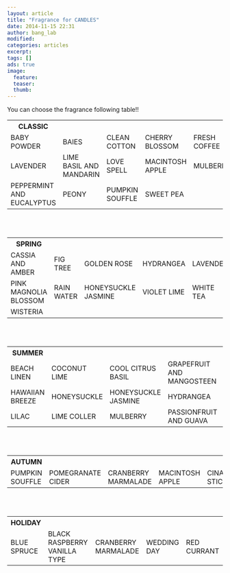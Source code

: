 ```yaml
---
layout: article
title: "Fragrance for CANDLES"
date: 2014-11-15 22:31
author: bang_lab
modified:
categories: articles
excerpt: 
tags: []
ads: true
image:
  feature:
  teaser:
  thumb:
---
```


You can choose the fragrance following table!!

<!-- <table>
  <tr>
    <th>SPRING</th>
    <th>SUMMER</th>
    <th>AUTUMN</th>
    <th>HOLIDAY</th>
  </tr>
  <tr>
    <td>FPINK MAGNOLIA BLOSSOM</td>
    <td>GRAPEFRUIT and MANGOSTEEN </td>
    <td>PUMPKIN SOUFFLE</td>
  </tr>
  <tr>
    <td>RAIN WATER </td>
    <td>PHAWAIIAN BREEZE</td>
    <td>POMEGRANATE CIDER</td>
  </tr>
  <tr>
    <td>HONEYSUCKLE JASMINE</td>
    <td>JAMAICA ME CRAZY </td>
    <td>CRANBERRY MARMALADE </td>
  </tr>
  <tr>
    <td>LAVENDER</td>
    <td>BEACH LINEN</td>
    <td>MACINTOSH APPLE </td>
  </tr>
   <tr>
    <td>LAVENDER</td>
    <td>COOL CITRUS BASIL</td>
    <td>PEPPERMINT & EUCALYPTUS</td>
  </tr>
</table>
 -->

<table>
	<tr>
    	<th>CLASSIC</th>
    </tr>
  	<tr>
	  	<td>BABY POWDER </td>
		<td>BAIES </td>
		<td>CLEAN COTTON </td>
		<td>CHERRY BLOSSOM </td>
		<td>FRESH COFFEE </td>
	</tr>
	<tr>
		<td>LAVENDER </td>
		<td>LIME BASIL AND MANDARIN </td>
		<td>LOVE SPELL
		<td>MACINTOSH APPLE </td>
		<td>MULBERRY </td>
	</tr>
	<tr>
		<td>PEPPERMINT AND EUCALYPTUS </td>
		<td>PEONY </td>
		<td>PUMPKIN SOUFFLE </td>
		<td>SWEET PEA </td>
	</tr>
</table>

<br><br>

<table>
	<tr>
    	<th>SPRING</th>
    </tr>
	<tr>
		<td>CASSIA AND AMBER </td>
		<td>FIG TREE </td>
		<td>GOLDEN ROSE </td>
		<td>HYDRANGEA </td>
		<td>LAVENDER </td>
	</tr>
	<tr>
		<td>PINK MAGNOLIA BLOSSOM </td>
		<td>RAIN WATER </td>
		<td>HONEYSUCKLE JASMINE </td>
		<td>VIOLET LIME </td>
		<td>WHITE TEA </td>
	</tr>
	<tr>
		<td>WISTERIA </td>
	</tr>
</table>	

<br><br>

<table>
	<tr>
    	<th>SUMMER</th>
    </tr>
	<tr>
		<td>BEACH LINEN </td>
		<td>COCONUT LIME </td>
		<td>COOL CITRUS BASIL </td>
		<td>GRAPEFRUIT AND MANGOSTEEN </td>
		<td>FIG TREE
	</tr>
	<tr>
		<td>HAWAIIAN BREEZE </td>
		<td>HONEYSUCKLE </td>
		<td>HONEYSUCKLE JASMINE </td>
		<td>HYDRANGEA </td>
		<td>JAMAICA ME CRAZY </td>
	</tr>
	<tr>
		<td>LILAC </td>
		<td>LIME COLLER </td>
		<td>MULBERRY </td>
		<td>PASSIONFRUIT AND GUAVA </td>
		<td>RASPBERRY SHANGRIA </td>
	</tr>
</table>

<br><br>

<table>
	<tr>
    	<th>AUTUMN</th>
    </tr>
	<tr>
		<td>PUMPKIN SOUFFLE </td>
		<td>POMEGRANATE CIDER </td>
		<td>CRANBERRY MARMALADE </td>
		<td>MACINTOSH APPLE </td>
		<td>CINAMON STICK </td>
	</tr>
	<tr>
	</tr>
	<tr>
	</tr>
</table>

<br><br>

<table>
	<tr>
    	<th>HOLIDAY</th>
    </tr>
	<tr>
		<td>BLUE SPRUCE </td>
		<td>BLACK RASPBERRY VANILLA TYPE </td>
		<td>CRANBERRY MARMALADE </td>
		<td>WEDDING DAY </td>
		<td>RED CURRANT </td>
	</tr>
	<tr>
	</tr>
	<tr>
	</tr>
</table>






